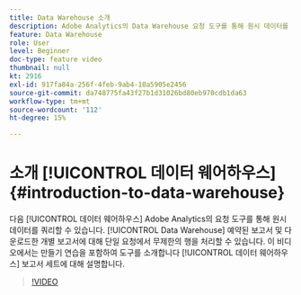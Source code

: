 ```yaml
---
title: Data Warehouse 소개
description: Adobe Analytics의 Data Warehouse 요청 도구를 통해 원시 데이터를 쿼리할 수 있는 액세스 권한을 제공합니다. Data Warehouse는 개별 예약 및 다운로드한 보고서에 대해 단일 요청에서 무제한 수의 행을 처리할 수 있습니다. 이 비디오는 Data Warehouse 보고서 생성 설명을 포함하여 도구에 대해 소개합니다.
feature: Data Warehouse
role: User
level: Beginner
doc-type: feature video
thumbnail: null
kt: 2916
exl-id: 917fa84a-256f-4feb-9ab4-10a5905e2456
source-git-commit: da748775fa43f27b1d31026bd80eb970cdb1da63
workflow-type: tm+mt
source-wordcount: '112'
ht-degree: 15%

---
```


# 소개 [!UICONTROL 데이터 웨어하우스] {#introduction-to-data-warehouse}

다음 [!UICONTROL 데이터 웨어하우스] Adobe Analytics의 요청 도구를 통해 원시 데이터를 쿼리할 수 있습니다. [!UICONTROL Data Warehouse] 예약된 보고서 및 다운로드한 개별 보고서에 대해 단일 요청에서 무제한의 행을 처리할 수 있습니다. 이 비디오에서는 만들기 연습을 포함하여 도구를 소개합니다 [!UICONTROL 데이터 웨어하우스] 보고서 세트에 대해 설명합니다.

>[!VIDEO](https://video.tv.adobe.com/v/27306/?quality=12)
